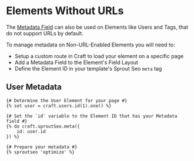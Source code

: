 # Elements Without URLs

The [Metadata Field](./element-metadata-field.md) can also be used on Elements like Users and Tags, that do not support URLs by default.

To manage metadata on Non-URL-Enabled Elements you will need to:

- Setup a custom route in Craft to load your element on a specific page
- Add a Metadata Field to the Element's Field Layout
- Define the Element ID in your template's Sprout Seo `meta` tag

## User Metadata

``` twig
{# Determine the User Element for your page #}
{% set user = craft.users.id(1).one() %}

{# Set the `id` variable to the Element ID that has your Metadata field #}
{% do craft.sproutSeo.meta({
    id: user.id
}) %}

{# Prepare your metadata #}
{% sproutseo 'optimize' %}
```